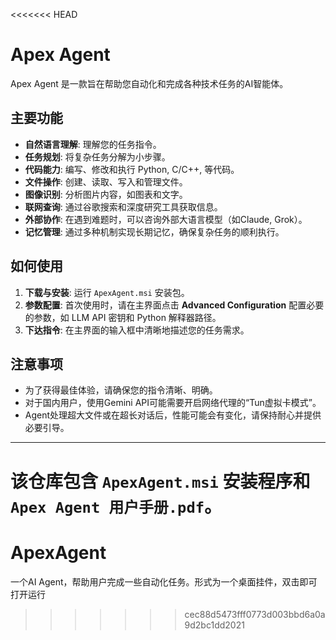 <<<<<<< HEAD
# Apex Agent

Apex Agent 是一款旨在帮助您自动化和完成各种技术任务的AI智能体。

## 主要功能

*   **自然语言理解**: 理解您的任务指令。
*   **任务规划**: 将复杂任务分解为小步骤。
*   **代码能力**: 编写、修改和执行 Python, C/C++, 等代码。
*   **文件操作**: 创建、读取、写入和管理文件。
*   **图像识别**: 分析图片内容，如图表和文字。
*   **联网查询**: 通过谷歌搜索和深度研究工具获取信息。
*   **外部协作**: 在遇到难题时，可以咨询外部大语言模型（如Claude, Grok）。
*   **记忆管理**: 通过多种机制实现长期记忆，确保复杂任务的顺利执行。

## 如何使用

1.  **下载与安装**: 运行 `ApexAgent.msi` 安装包。
2.  **参数配置**: 首次使用时，请在主界面点击 **Advanced Configuration** 配置必要的参数，如 LLM API 密钥和 Python 解释器路径。
3.  **下达指令**: 在主界面的输入框中清晰地描述您的任务需求。

## 注意事项

*   为了获得最佳体验，请确保您的指令清晰、明确。
*   对于国内用户，使用Gemini API可能需要开启网络代理的“Tun虚拟卡模式”。
*   Agent处理超大文件或在超长对话后，性能可能会有变化，请保持耐心并提供必要引导。

---

该仓库包含 `ApexAgent.msi` 安装程序和 `Apex Agent 用户手册.pdf`。
=======
# ApexAgent
一个AI Agent，帮助用户完成一些自动化任务。形式为一个桌面挂件，双击即可打开运行
>>>>>>> cec88d5473fff0773d003bbd6a0a9d2bc1dd2021
